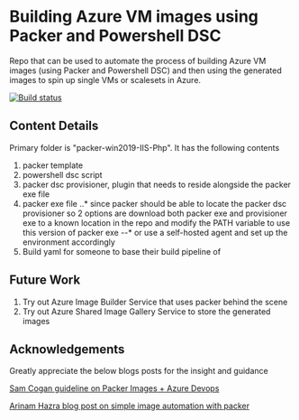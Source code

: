 # Building Azure VM images using Packer and Powershell DSC

Repo that can be used to automate the process of building Azure VM images (using Packer and Powershell DSC) and then using the generated images to spin up single VMs or scalesets in Azure. 

[![Build status](https://sdrk.visualstudio.com/VmImage-Packer-Powershell/_apis/build/status/Packer%20Image%20Build)](https://sdrk.visualstudio.com/VmImage-Packer-Powershell/_build/latest?definitionId=55)

## Content Details

Primary folder is "packer-win2019-IIS-Php". It has the following contents

1. packer template
2. powershell dsc script
3. packer dsc provisioner, plugin that needs to reside alongside the packer exe file
4. packer exe file
..* since packer should be able to locate the packer dsc provisioner so 2 options are download both packer exe and provisioner exe to a known location in the repo and modify the PATH variable to use this version of packer exe
--* or use a self-hosted agent and set up the environment accordingly
5. Build yaml for someone to base their build pipeline of

## Future Work

1. Try out Azure Image Builder Service that uses packer behind the scene
2. Try out Azure Shared Image Gallery Service to store the generated images

## Acknowledgements

Greatly appreciate the below blogs posts for the insight and guidance

[Sam Cogan guideline on Packer Images + Azure Devops](https://samcogan.com/building-packer-images-with-azure-devops/)

[Arinam Hazra blog post on simple image automation with packer](https://arindamhazra.com/create-azure-windows-vm-image-with-packer-and-powershell/)

